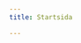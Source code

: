 ```yaml
---
title: Startsida

---
```

<div style="display: flex; flex-direction: column; align-items:center; justify-content: center; padding: 1rem;">
<a href="/start">
<StartPage/>
</a>


</div>
